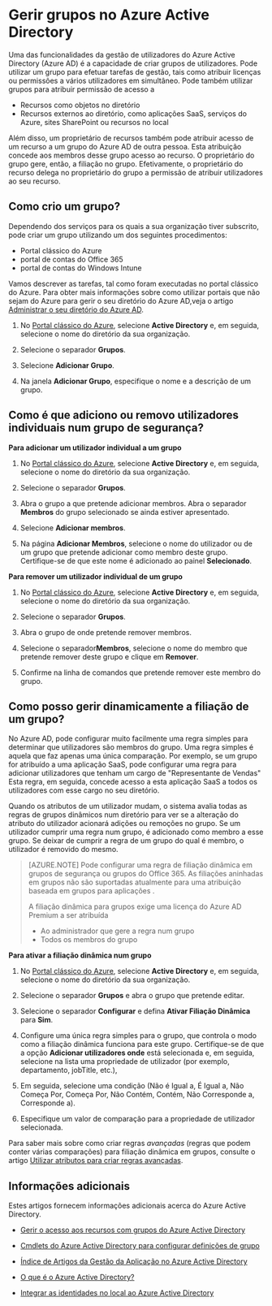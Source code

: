 <properties
    pageTitle="Managing groups in Azure Active Directory | Microsoft Azure"
    description="How to create and manage groups to manage Azure users using Azure Active Directory."
    services="active-directory"
    documentationCenter=""
    authors="curtand"
    manager="femila"
    editor=""/>

<tags
    ms.service="active-directory"
    ms.workload="identity"
    ms.tgt_pltfrm="na"
    ms.devlang="na"
    ms.topic="get-started-article"
    ms.date="09/22/2016"
    ms.author="curtand"/>


# Gerir grupos no Azure Active Directory

Uma das funcionalidades da gestão de utilizadores do Azure Active Directory (Azure AD) é a capacidade de criar grupos de utilizadores. Pode utilizar um grupo para efetuar tarefas de gestão, tais como atribuir licenças ou permissões a vários utilizadores em simultâneo. Pode também utilizar grupos para atribuir permissão de acesso a

- Recursos como objetos no diretório
- Recursos externos ao diretório, como aplicações SaaS, serviços do Azure, sites SharePoint ou recursos no local

Além disso, um proprietário de recursos também pode atribuir acesso de um recurso a um grupo do Azure AD de outra pessoa. Esta atribuição concede aos membros desse grupo acesso ao recurso. O proprietário do grupo gere, então, a filiação no grupo. Efetivamente, o proprietário do recurso delega no proprietário do grupo a permissão de atribuir utilizadores ao seu recurso.

## Como crio um grupo?

Dependendo dos serviços para os quais a sua organização tiver subscrito, pode criar um grupo utilizando um dos seguintes procedimentos:
- Portal clássico do Azure
- portal de contas do Office 365
- portal de contas do Windows Intune

Vamos descrever as tarefas, tal como foram executadas no portal clássico do Azure. Para obter mais informações sobre como utilizar portais que não sejam do Azure para gerir o seu diretório do Azure AD,veja o artigo [Administrar o seu diretório do Azure AD](active-directory-administer.md).

1. No [Portal clássico do Azure](https://manage.windowsazure.com), selecione **Active Directory** e, em seguida, selecione o nome do diretório da sua organização.

2. Selecione o separador **Grupos**.

3. Selecione **Adicionar Grupo**.

4. Na janela **Adicionar Grupo**, especifique o nome e a descrição de um grupo.


## Como é que adiciono ou removo utilizadores individuais num grupo de segurança?

**Para adicionar um utilizador individual a um grupo**

1. No [Portal clássico do Azure](https://manage.windowsazure.com), selecione **Active Directory** e, em seguida, selecione o nome do diretório da sua organização.

2. Selecione o separador **Grupos**.

3. Abra o grupo a que pretende adicionar membros. Abra o separador **Membros** do grupo selecionado se ainda estiver apresentado.

4. Selecione **Adicionar membros**.

5. Na página **Adicionar Membros**, selecione o nome do utilizador ou de um grupo que pretende adicionar como membro deste grupo. Certifique-se de que este nome é adicionado ao painel **Selecionado**.


**Para remover um utilizador individual de um grupo**

1. No [Portal clássico do Azure](https://manage.windowsazure.com), selecione **Active Directory** e, em seguida, selecione o nome do diretório da sua organização.

2. Selecione o separador **Grupos**.

3. Abra o grupo de onde pretende remover membros.

4. Selecione o separador**Membros**, selecione o nome do membro que pretende remover deste grupo e clique em **Remover**.

6. Confirme na linha de comandos que pretende remover este membro do grupo.


## Como posso gerir dinamicamente a filiação de um grupo?

No Azure AD, pode configurar muito facilmente uma regra simples para determinar que utilizadores são membros do grupo. Uma regra simples é aquela que faz apenas uma única comparação. Por exemplo, se um grupo for atribuído a uma aplicação SaaS, pode configurar uma regra para adicionar utilizadores que tenham um cargo de "Representante de Vendas" Esta regra, em seguida, concede acesso a esta aplicação SaaS a todos os utilizadores com esse cargo no seu diretório.

Quando os atributos de um utilizador mudam, o sistema avalia todas as regras de grupos dinâmicos num diretório para ver se a alteração do atributo do utilizador acionará adições ou remoções no grupo. Se um utilizador cumprir uma regra num grupo, é adicionado como membro a esse grupo. Se deixar de cumprir a regra de um grupo do qual é membro, o utilizador é removido do mesmo.

> [AZURE.NOTE] Pode configurar uma regra de filiação dinâmica em grupos de segurança ou grupos do Office 365. As filiações aninhadas em grupos não são suportadas atualmente para uma atribuição baseada em grupos para aplicações .
>
> A filiação dinâmica para grupos exige uma licença do Azure AD Premium a ser atribuída
>
> - Ao administrador que gere a regra num grupo
> - Todos os membros do grupo

**Para ativar a filiação dinâmica num grupo**

1. No [Portal clássico do Azure](https://manage.windowsazure.com), selecione **Active Directory** e, em seguida, selecione o nome do diretório da sua organização.

2. Selecione o separador **Grupos** e abra o grupo que pretende editar.

3. Selecione o separador **Configurar** e defina **Ativar Filiação Dinâmica** para **Sim**.

4. Configure uma única regra simples para o grupo, que controla o modo como a filiação dinâmica funciona para este grupo. Certifique-se de que a opção **Adicionar utilizadores onde** está selecionada e, em seguida, selecione na lista uma propriedade de utilizador (por exemplo, departamento, jobTitle, etc.),

5. Em seguida, selecione uma condição (Não é Igual a, É Igual a, Não Começa Por, Começa Por, Não Contém, Contém, Não Corresponde a, Corresponde a).

6. Especifique um valor de comparação para a propriedade de utilizador selecionada.

Para saber mais sobre como criar regras *avançadas* (regras que podem conter várias comparações) para filiação dinâmica em grupos, consulte o artigo [Utilizar atributos para criar regras avançadas](active-directory-accessmanagement-groups-with-advanced-rules.md).

## Informações adicionais

Estes artigos fornecem informações adicionais acerca do Azure Active Directory.

* [Gerir o acesso aos recursos com grupos do Azure Active Directory](active-directory-manage-groups.md)

* [Cmdlets do Azure Active Directory para configurar definições de grupo](active-directory-accessmanagement-groups-settings-cmdlets.md)

* [Índice de Artigos da Gestão da Aplicação no Azure Active Directory](active-directory-apps-index.md)

* [O que é o Azure Active Directory?](active-directory-whatis.md)

* [Integrar as identidades no local ao Azure Active Directory](active-directory-aadconnect.md)


<!--HONumber=Sep16_HO4-->


